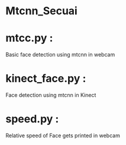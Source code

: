 # Mtcnn_Secuai

# mtcc.py :
Basic face detection using mtcnn in webcam

# kinect_face.py : 
Face detection using mtcnn in Kinect

# speed.py : 
Relative speed of Face gets printed in webcam
